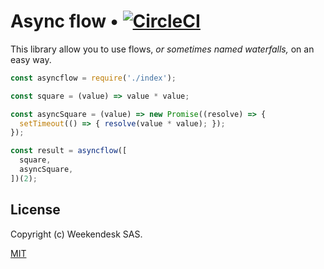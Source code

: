 # Async flow &bull; [![CircleCI](https://circleci.com/gh/weekendesk/asyncflow/tree/master.svg?style=shield)](https://circleci.com/gh/weekendesk/asyncflow/tree/master)

This library allow you to use flows, _or sometimes named waterfalls,_ on an easy way.

```js
const asyncflow = require('./index');

const square = (value) => value * value;

const asyncSquare = (value) => new Promise((resolve) => {
  setTimeout(() => { resolve(value * value); });
});

const result = asyncflow([
  square,
  asyncSquare,
])(2);
```

## License

Copyright (c) Weekendesk SAS.

[MIT](LICENSE)
